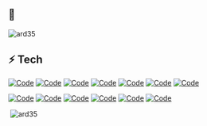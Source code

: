## 👋

<p align="left"> <img src="https://komarev.com/ghpvc/?username=ard35&label=Profile%20views&color=0e75b6&style=flat" alt="ard35" /> </p>

<p align="left">
</p>

## ⚡ Tech
<a href="https://github.com/ard35?tab=repositories" target="_blank"><img alt="Code" src="https://img.shields.io/badge/-TypeScript-007ACC?style=flat-square&logo=typescript&logoColor=white"></a>
<a href="https://github.com/ard35?tab=repositories" target="_blank"><img alt="Code" src="https://img.shields.io/badge/-React-black?style=flat-square&logo=react"></a>
<a href="https://github.com/ard35?tab=repositories" target="_blank"><img alt="Code" src="https://img.shields.io/badge/-JavaScript-black?style=flat-square&logo=javascript"></a>
<a href="https://github.com/ard35?tab=repositories" target="_blank"><img alt="Code" src="https://img.shields.io/badge/-Python-black?style=flat-square&logo=Python"></a>
<a href="https://github.com/ard35?tab=repositories" target="_blank"><img alt="Code" src="https://img.shields.io/badge/-Nodejs-black?style=flat-square&logo=Node.js"></a>
<a href="https://github.com/ard35?tab=repositories" target="_blank"><img alt="Code" src="https://img.shields.io/badge/-HTML5-E34F26?style=flat-square&logo=html5&logoColor=white"></a>
<a href="https://github.com/ard35?tab=repositories" target="_blank"><img alt="Code" src="https://img.shields.io/badge/-CSS3-1572B6?style=flat-square&logo=css3"></a>

<a href="https://github.com/ard35?tab=repositories" target="_blank"><img alt="Code" src="https://img.shields.io/badge/-MongoDB-black?style=flat-square&logo=mongodb"></a>
<a href="https://github.com/ard35?tab=repositories" target="_blank"><img alt="Code" src="https://img.shields.io/badge/-PostgreSQL-336791?style=flat-square&logo=postgresql&logoColor=white"></a>
<a href="https://github.com/ard35?tab=repositories" target="_blank"><img alt="Code" src="https://img.shields.io/badge/-Docker-black?style=flat-square&logo=docker"></a>
<a href="https://github.com/ard35?tab=repositories" target="_blank"><img alt="Code" src="https://img.shields.io/badge/Amazon%20AWS-232F3E?style=flat-square&logo=amazon-aws"></a>
<a href="https://github.com/ard35?tab=repositories" target="_blank"><img alt="Code" src="https://img.shields.io/badge/-Git-black?style=flat-square&logo=git"></a>
<a href="https://github.com/ard35?tab=repositories" target="_blank"><img alt="Code" src="https://img.shields.io/badge/-GitHub-181717?style=flat-square&logo=github"></a>

<p>&nbsp;<img align="center" src="https://github-readme-stats.vercel.app/api?username=ard35&show_icons=true&locale=en&include_all_commits=true&rank_icon=github&hide=contribs,issues&custom_title=OpenSourceContributions" alt="ard35" /></p>


<!--
**ard35/ard35** is a ✨ _special_ ✨ repository because its `README.md` (this file) appears on your GitHub profile.

Here are some ideas to get you started:

- 🔭 I’m currently working on ...
- 🌱 I’m currently learning ...
- 👯 I’m looking to collaborate on ...
- 🤔 I’m looking for help with ...
- 💬 Ask me about ...
- 📫 How to reach me: ...
- 😄 Pronouns: ...
- ⚡ Fun fact: ...
-->
